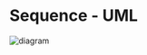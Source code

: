 # Sequence - UML

![diagram](https://www.plantuml.com/plantuml/svg/0/RPBDJiCm48JlVegb9pZa1N90HHM7IY3HLd1VuWsrvFnWhuFozgmTqzOeELYsC_DvFCdMCpeEdLLtVAQEOBHeUgMmuS71koUdHX6OnepOCspYpiuHCbLFR_iDe4yYcPUwus2lYhY82esCd-W9NkVJuKMfw8JgyOzGmv6-0ta67g19Xq28aX_3Pz2cRScHmB5fo7kmD97rAfiBpWTQewFTPQ1amuwOd5Te-NBETHkcQ54WpnfmTvD68XYUbr2Z6oQZIHUP_bFozMiu178pj5AiaoqmlKmxP3FqoP9rK1MLh2bluAdA6auu5V6IBBqhSQboBs8DFgJCRR1sBgdP8DH50fqC-4LA-gQryao_Kj-5ykoSN3apu7w_Y5U-pOEYNgkj3F67_0K0)